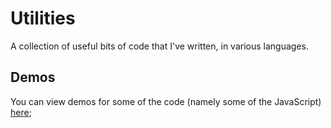 # Utilities
A collection of useful bits of code that I've written, in various languages.

## Demos
You can view demos for some of the code (namely some of the JavaScript)
[here](https://dshepsis.github.io/Utilities/);
